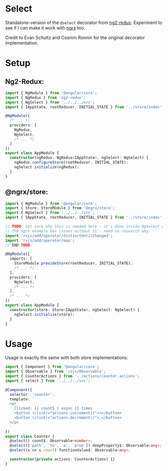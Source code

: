# Select

Standalone-version of the
`@select` decorator from [ng2-redux](https://github.com/angular-redux/ng2-redux).
Experiment to see if I can make it work with
[ngrx](https://github.com/ngrx/store) too.

Credit to Evan Schultz and Cosmin Ronnin for the original decorator 
implementation.

# Setup

## Ng2-Redux:

```typescript
import { NgModule } from '@angular/core';
import { NgRedux } from 'ng2-redux';
import { NgSelect } from '../../../src';
import { IAppState, rootReducer, INITIAL_STATE } from '../store/index';

@NgModule({
  /* ... */
  providers: [
    NgRedux,
    NgSelect,
    /* ... */
  ]
})
export class AppModule {
  constructor(ngRedux: NgRedux<IAppState>, ngSelect: NgSelect) {
    ngRedux.configureStore(rootReducer, INITIAL_STATE);
    ngSelect.initialize(ngRedux);
  }
}
```

## @ngrx/store:

```typescript
import { NgModule } from '@angular/core';
import { Store, StoreModule } from '@ngrx/store';
import { NgSelect } from '../../../src';
import { IAppState, rootReducer, INITIAL_STATE } from '../store/index';

// TODO: not sure why this is needed here - it's done inside NgSelect as well.
// The ngrx example has issues without it - need to research why.
import 'rxjs/add/operator/distinctUntilChanged';
import 'rxjs/add/operator/map';
// END TODO.

@NgModule({
  imports: [
    StoreModule.provideStore(rootReducer, INITIAL_STATE),
    /* ... */
  ],
  providers: [
    NgSelect,
    /* ... */
  ],
  /* ... */
})
export class AppModule {
  constructor(store: Store<IAppState>, ngSelect: NgSelect) {
    ngSelect.initialize(store);
  }
}
```

# Usage

Usage is exactly the same with both store implementations:

```typescript
import { Component } from '@angular/core';
import { Observable } from 'rxjs/Observable';
import { CounterActions } from '../actions/counter.actions';
import { select } from '../../../src';

@Component({
  selector: 'counter',
  template: `
  <p>
    Clicked: {{ count$ | async }} times
    <button (click)="actions.increment()">+</button>
    <button (click)="actions.decrement()">-</button>
  </p>
  `
})
export class Counter {
  @select() count$: Observable<number>;
  @select(['path', 'to', 'a', 'prop']) deepProperty$: Observable<any>;
  @select(s => s.count) functionValue$: Observable<any>;

  constructor(private actions: CounterActions) {}
}
```

